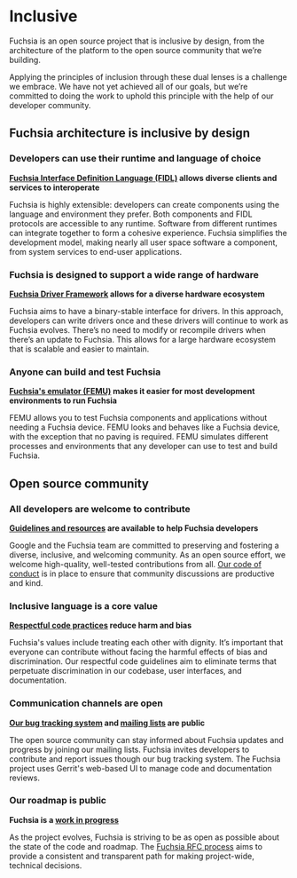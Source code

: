 # Inclusive

Fuchsia is an open source project that is inclusive by design,
from the architecture of the platform
to the open source community that we’re building.

Applying the principles of inclusion
through these dual lenses is a challenge we embrace.
We have not yet achieved all of our goals,
but we’re committed to doing the work to uphold this principle
with the help of our developer community.

## Fuchsia architecture is inclusive by design

### Developers can use their runtime and language of choice

**[Fuchsia Interface Definition Language (FIDL)](/docs/concepts/fidl/overview.md)
allows diverse clients and services to interoperate**

Fuchsia is highly extensible:
developers can create components using the language and environment they prefer.
Both components and FIDL protocols are accessible to any runtime.
Software from different runtimes can integrate together to form a cohesive
experience. Fuchsia simplifies the development model,
making nearly all user space software a component,
from system services to end-user applications.

### Fuchsia is designed to support a wide range of hardware

**[Fuchsia Driver Framework](/docs/concepts/drivers/fdf.md)
allows for a diverse hardware ecosystem**

Fuchsia aims to have a binary-stable interface for drivers.
In this approach,
developers can write drivers once and
these drivers will continue to work as Fuchsia evolves.
There’s no need to modify or recompile drivers when there’s an
update to Fuchsia. This allows for a large hardware ecosystem that
is scalable and easier to maintain.

### Anyone can build and test Fuchsia

**[Fuchsia's emulator (FEMU)](/docs/get-started/set_up_femu.md)
makes it easier for most development environments to run Fuchsia**

FEMU allows you to test Fuchsia components and applications
without needing a Fuchsia device. FEMU looks and behaves like a Fuchsia device,
with the exception that no paving is required.
FEMU simulates different processes and environments
that any developer can use to test and build Fuchsia.

## Open source community

### All developers are welcome to contribute

**[Guidelines and resources](/CONTRIBUTING.md)
are available to help Fuchsia developers**

Google and the Fuchsia team are committed
to preserving and fostering a diverse, inclusive, and welcoming community.
As an open source effort, we welcome high-quality, well-tested contributions
from all. [Our code of conduct](/CODE_OF_CONDUCT.md)
is in place to ensure that community discussions are productive and kind.

### Inclusive language is a core value

**[Respectful code practices](/docs/contribute/respectful_code.md)
reduce harm and bias**

Fuchsia's values include treating each other with dignity.
It’s important that everyone can contribute
without facing the harmful effects of bias and discrimination.
Our respectful code guidelines aim to eliminate terms
that perpetuate discrimination in our codebase, user
interfaces, and documentation.

### Communication channels are open

**[Our bug tracking system](/docs/contribute/report-issue.md)
and [mailing lists](/docs/contribute/community/get-involved.md)
are public**

The open source community can stay informed about Fuchsia updates and progress
by joining our mailing lists.
Fuchsia invites developers to contribute and report issues though our
bug tracking system.
The Fuchsia project uses Gerrit's web-based UI to manage code and
documentation reviews.

### Our roadmap is public

**Fuchsia is a [work in progress](/docs/contribute/roadmap.md)**

As the project evolves,
Fuchsia is striving to be as open as possible about the state of
the code and roadmap. The [Fuchsia RFC process](/docs/contribute/governance/rfcs/README.md)
aims to provide a consistent and transparent path
for making project-wide, technical decisions.
